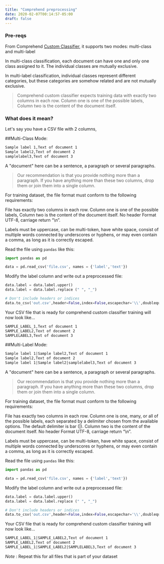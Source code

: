 ```yaml
---
title: "Comprehend preprocessing"
date: 2020-02-07T00:14:57-05:00
draft: false
---
```


### Pre-reqs
From Comprehend [Custom Classifier](https://docs.aws.amazon.com/comprehend/latest/dg/how-document-classification-training.html), it supports two modes: multi-class and multi-label

In multi-class classification, each document can have one and only one class assigned to it. The individual classes are mutually exclusive.

In multi-label classification, individual classes represent different categories, but these categories are somehow related and are not mutually exclusive.

>Comprehend custom classifier expects training data with exactly two columns in each row. Column one is one of the possible labels, Column two is the content of the document itself.

### What does it mean?

Let's say you have a CSV file with 2 columns,


##Multi-Class Mode:

```html
Sample label 1,Text of document 1
Sample label2,Text of document 2
samplelabel3,Text of document 3
```

A "document" here can be a sentence, a paragraph or several paragraphs.

> Our recommendation is that you provide nothing more than a paragraph. If you have anything more than these two columns, drop them or join them into a single column.

For training dataset, the file format must conform to the following requirements:

  File has exactly two columns in each row. Column one is one of the possible labels, Column two is the content of the document itself.
  No header
  Format UTF-8, carriage return “\n”.

Labels must be uppercase, can be multi-token, have white space, consist of multiple words connected by underscores or hyphens, or may even contain a comma, as long as it is correctly escaped.


Read the file using ```pandas``` like this:

```python
import pandas as pd

data = pd.read_csv('file.csv', names = {'label','text'})

```

Modify the label column and write out a preprocessed file:

```python
data.label = data.label.upper()
data.label = data.label.replace (" ", "_")

# Don't include headers or indices
data.to_csv('out.csv',header=False,index=False,escapechar='\\',doublequote=False,quotechar='"')

```

Your CSV file that is ready for comprehend custom classifier training will now look like...

```html
SAMPLE_LABEL_1,Text of document 1
SAMPLE_LABEL2,Text of document 2
SAMPLELABEL3,Text of document 3
```


##Multi-Label Mode:

```html
Sample label 1|Sample label2,Text of document 1
Sample label2,Text of document 2
Sample label 1|Sample label2|samplelabel3,Text of document 3
```

A "document" here can be a sentence, a paragraph or several paragraphs.

> Our recommendation is that you provide nothing more than a paragraph. If you have anything more than these two columns, drop them or join them into a single column.

For training dataset, the file format must conform to the following requirements:

  File has exactly two columns in each row. Column one is one, many, or all of the possible labels, each separated by a delimiter chosen from the available options. The default delimiter is bar (|). Column two is the content of the document itself.
  No header
  Format UTF-8, carriage return “\n”.

Labels must be uppercase, can be multi-token, have white space, consist of multiple words connected by underscores or hyphens, or may even contain a comma, as long as it is correctly escaped.


Read the file using ```pandas``` like this:

```python
import pandas as pd

data = pd.read_csv('file.csv', names = {'label','text'})

```

Modify the label column and write out a preprocessed file:

```python
data.label = data.label.upper()
data.label = data.label.replace (" ", "_")

# Don't include headers or indices
data.to_csv('out.csv',header=False,index=False,escapechar='\\',doublequote=False,quotechar='"')

```

Your CSV file that is ready for comprehend custom classifier training will now look like...

```html
SAMPLE_LABEL_1|SAMPLE_LABEL2,Text of document 1
SAMPLE_LABEL2,Text of document 2
SAMPLE_LABEL_1|SAMPLE_LABEL2|SAMPLELABEL3,Text of document 3
```

*Note* : Repeat this for all files that is part of your dataset
